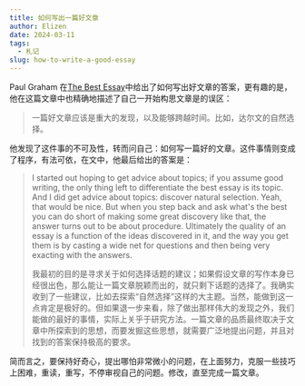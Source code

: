 ```yaml
---
title: 如何写出一篇好文章
author: Elizen
date: 2024-03-11
tags:
  - 札记
slug: how-to-write-a-good-essay
---
```


Paul Graham 在[The Best Essay](https://paulgraham.com/best.html)中给出了如何写出好文章的答案，更有趣的是，他在这篇文章中也精确地描述了自己一开始构思文章是的误区：

> 一篇好文章应该是重大的发现，以及能够跨越时间。比如，达尔文的自然选择。

他发现了这件事的不可及性，转而问自己：如何写一篇好的文章。这件事情则变成了程序，有法可依，在文中，他最后给出的答案是：

> I started out hoping to get advice about topics; if you assume good writing, the only thing left to differentiate the best essay is its topic. And I did get advice about topics: discover natural selection. Yeah, that would be nice. But when you step back and ask what's the best you can do short of making some great discovery like that, the answer turns out to be about procedure. Ultimately the quality of an essay is a function of the ideas discovered in it, and the way you get them is by casting a wide net for questions and then being very exacting with the answers.
> 
> 我最初的目的是寻求关于如何选择话题的建议；如果假设文章的写作本身已经很出色，那么能让一篇文章脱颖而出的，就只剩下话题的选择了。我确实收到了一些建议，比如去探索“自然选择”这样的大主题。当然，能做到这一点肯定是极好的。但如果退一步来看，除了做出那样伟大的发现之外，我们能做的最好的事情，实际上关乎于研究方法。一篇文章的品质最终取决于文章中所探索到的思想，而要发掘这些思想，就需要广泛地提出问题，并且对找到的答案保持极高的要求。

简而言之，要保持好奇心，提出哪怕非常微小的问题，在上面努力，克服一些技巧上困难，重读，重写，不停审视自己的问题。修改，直至完成一篇文章。